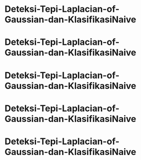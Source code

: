 # Deteksi-Tepi-Laplacian-of-Gaussian-dan-KlasifikasiNaive
# Deteksi-Tepi-Laplacian-of-Gaussian-dan-KlasifikasiNaive
# Deteksi-Tepi-Laplacian-of-Gaussian-dan-KlasifikasiNaive
# Deteksi-Tepi-Laplacian-of-Gaussian-dan-KlasifikasiNaive
# Deteksi-Tepi-Laplacian-of-Gaussian-dan-KlasifikasiNaive
